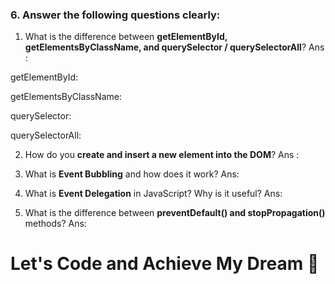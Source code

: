 
### 6. Answer the following questions clearly:

1. What is the difference between **getElementById, getElementsByClassName, and querySelector / querySelectorAll**? 
Ans : 


getElementById:

getElementsByClassName:

querySelector:

querySelectorAll:















2. How do you **create and insert a new element into the DOM**?
Ans :




3. What is **Event Bubbling** and how does it work?
Ans:


4. What is **Event Delegation** in JavaScript? Why is it useful?
Ans:


5. What is the difference between **preventDefault() and stopPropagation()** methods?
Ans:



# Let's Code and Achieve My Dream 🎯
